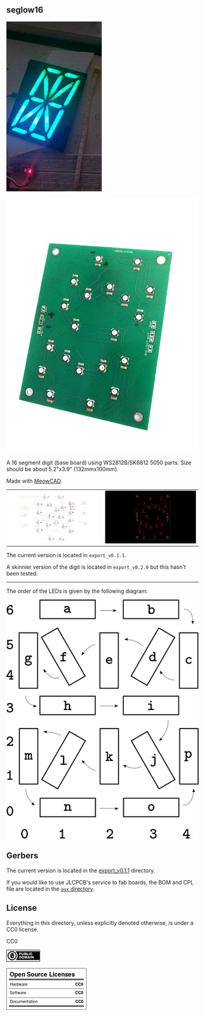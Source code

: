 seglow16
---

[![16seg demo](img/seg16_diffusor_test.gif)](https://www.youtube.com/watch?v=fP0ltvnkAXw)


![seg16 board](img/seg16_assembled.1.jpg)


A 16 segment digit (base board) using WS2812B/SK6812 5050 parts.
Size should be about 5.2"x3.9" (132mmx100mm).

Made with [MeowCAD](https://meowcad.com/project?projectId=4983569d-bf97-47ea-8737-0bbebbcf3797).

| | |
|---|---|
| ![sch](img/seg16-sch.png) | ![brd](img/seg16-brd.png) |

The current version is located in `export_v0.1.1`.

A skinnier version of the digit is located in `export_v0.2.0` but this hasn't been tested.

---

The order of the LEDs is given by the following diagram:

![seg6 LED order](img/seg16-LED-order.png)

Gerbers
---

The current version is located in the [export_v0.1.1](https://github.com/abetusk/seglow16/blob/main/export_v0.1.1/gerber/seg16_v0.1.1.zip)
directory.

If you would like to use JLCPCB's service to fab boards, the BOM and CPL file are located in
the [`aux` directory](https://github.com/abetusk/seglow16/blob/main/aux/jlcpcb).

License
---

Everything in this directory, unless explicitly denoted otherwise, is
under a CC0 license.

CC0

[![CC0](img/cc0_88x31.png)](https://creativecommons.org/publicdomain/zero/1.0/)

![cc0](img/oshw_facts.png)
